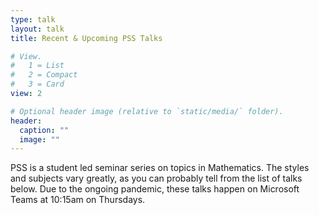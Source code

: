 ```yaml
---
type: talk
layout: talk
title: Recent & Upcoming PSS Talks

# View.
#   1 = List
#   2 = Compact
#   3 = Card
view: 2

# Optional header image (relative to `static/media/` folder).
header:
  caption: ""
  image: ""
---
```


PSS is a student led seminar series on topics in Mathematics. The styles and subjects vary greatly, as you can probably tell from the list of talks below. Due to the ongoing pandemic, these talks happen on Microsoft Teams at 10:15am on Thursdays.